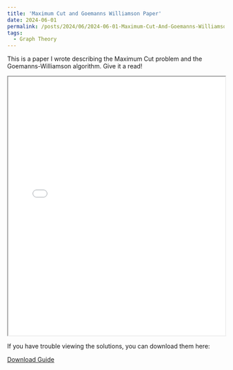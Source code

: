 ```yaml
---
title: 'Maximum Cut and Goemanns Williamson Paper'
date: 2024-06-01
permalink: /posts/2024/06/2024-06-01-Maximum-Cut-And-Goemanns-Williamson-Paper/
tags:
  - Graph Theory
---
```


This is a paper I wrote describing the Maximum Cut problem and the Goemanns-Williamson algorithm. Give it a read! 

<iframe src="{{ site.baseurl }}/assets/MATH336_Paper (23).pdf" width="100%" height="600px">
    This browser does not support PDFs. Please download the PDF to view it: <a href="{{ site.baseurl }}/assets/MATH336_Paper (23).pdf">Download PDF</a>.
</iframe>

<p>If you have trouble viewing the solutions, you can download them here:</p>
<a href="{{ site.baseurl }}/assets/MATH336_Paper (23).pdf" class="btn btn-primary">Download Guide</a>
